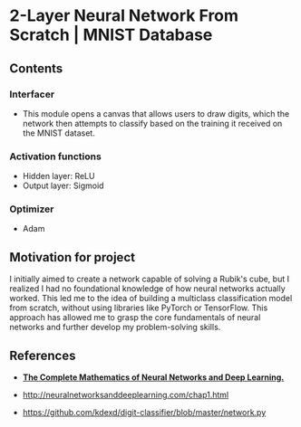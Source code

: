 #  2-Layer Neural Network From Scratch  | MNIST Database 

## Contents
### Interfacer
- This module opens a canvas that allows users to draw digits, which the network then attempts to classify based on the training it received on the MNIST dataset.

### Activation functions
- Hidden layer: ReLU
- Output layer: Sigmoid

### Optimizer
- Adam


## Motivation for project
I initially aimed to create a network capable of solving a Rubik's cube, but I realized I had no foundational knowledge of how neural networks actually worked. This led me to the idea of building a multiclass classification model from scratch, without using libraries like PyTorch or TensorFlow. This approach has allowed me to grasp the core fundamentals of neural networks and further develop my problem-solving skills.

  
## References
- [**The Complete Mathematics of Neural Networks and Deep Learning.**](https://www.youtube.com/watch?v=Ixl3nykKG9M)

- http://neuralnetworksanddeeplearning.com/chap1.html
- https://github.com/kdexd/digit-classifier/blob/master/network.py
